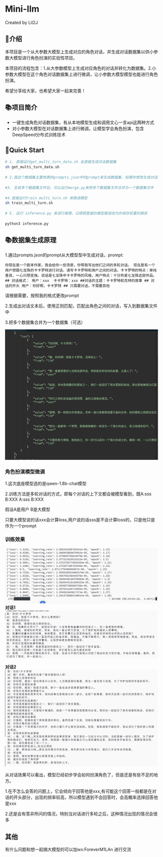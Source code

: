 # Mini-llm
Created by Lil2J
## 📝介绍
本项目是一个从大参数大模型上生成对应的角色对话，并生成对话数据集以供小参数大模型进行角色扮演的实验性项目。


本项目的流程包含：1.从大参数模型上生成对应角色的对话并转化为数据集。2.小参数大模型在这个角色对话数据集上进行微调，让小参数大模型模型也能进行角色扮演。

希望分享给大家，也希望大家一起来完善！


## 📚项目简介
- 一键生成角色对话数据集，有从本地模型生成和调用文心一言api这两种方式
- 对小参数大模型在对话数据集上进行微调，让模型学会角色扮演，包含DeepSpeed分布式训练技术

## 🌟Quick Start
```bash
# 1. 直接运行get_multi_turn_data.sh 会直接生成对话数据集
sh get_multi_turn_data.sh

# 2.我这个数据集主要依靠的prompts.json中的prompt来生成数据集，如果你想改生成对话数据集，可以参考我的prompts.json来改prompt生成数据

#3. 生成多个数据集文件后，可以运行merge.py来把多个数据集文件合并为一个数据集文件

#4.直接运行train_multi_turn.sh 来微调模型
sh train_multi_turn.sh

# 5. 运行 inference.py 来进行推理，记得把里面的模型路径改为你保存权重的路径

python3 inference.py

```



## 📚数据集生成原理
1.通过prompts.json的prompt从大模型型中生成对话，prompt:
```
你现在是一个剧本作家，我会给你一些场景，你帮我写出他们之间的多轮对话。 现在是有一个用户想跟七龙珠的卡卡罗特进行对话，请写卡卡罗特和用户之间的对话，卡卡罗特的特点：单纯善良，一心只想变强，说话是七龙珠中卡卡罗特的风格，用户特点：十分热爱七龙珠这部作品。 ## 对话格式： 用户：xxx  卡卡罗特：xxx ##对话的主题：卡卡罗特和克林的故事 ## 对话的开头 用户：你好啊，卡卡罗特 ## 只需要对话，不需要其他 
```
请根据需要，按照我的格式更改prompt

2.生成出对话文本后，使用正则匹配，匹配出角色之间的对话，写入到数据集文件中

3.把多个数据集合并为一个数据集（可选）


![data](./assets/data.png)
      

### 角色扮演模型微调
1.这次底座模型选的是qwen-1.8b-chat模型


2.训练方法是多轮对话的方式，即每个对话的上下文都会被模型看到，既A:sss B:XXX A:sss B:XXX

假设A是用户 B是大模型 

只要大模型说的话xxx会计算loss,用户说的话sss是不会计算loss的，只是他只是作为一个prompt



### 训练效果

![loss](./assets/loss.png)
**对话1**
![test1](./assets/test1.png)

**对话2**
![test2](./assets/test2.png)

从对话效果可以看出，模型已经初步学会如何扮演角色了，但是还是有些不足的地方。

1.在不怎么会答的问题上，它会倾向于回答他是xxx,有可能这个回答一般都是在对话的开头部分，出现的频率较高，所以模型遇到不会回答时，会高概率选择回答他是xxx

2.还是会有答非所问的情况，特别当对话进行多轮之后，这种情况出现的情况会很多




## 其他
有什么问题和想一起搞大模型的可以加wx:ForeverM1LAn 进行交流





